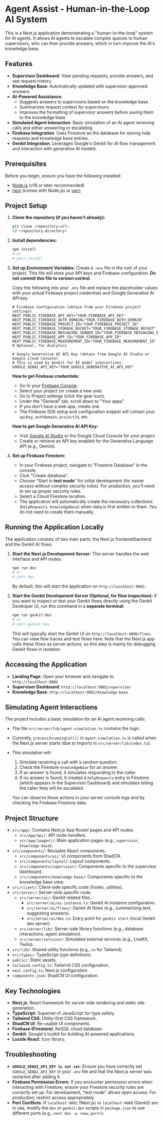 # Agent Assist - Human-in-the-Loop AI System

This is a Next.js application demonstrating a "human-in-the-loop" system for AI agents. It allows AI agents to escalate complex queries to human supervisors, who can then provide answers, which in turn improve the AI's knowledge base.

## Features

*   **Supervisor Dashboard**: View pending requests, provide answers, and see request history.
*   **Knowledge Base**: Automatically updated with supervisor-approved answers.
*   **AI-Powered Assistance**:
    *   Suggests answers to supervisors based on the knowledge base.
    *   Summarizes request context for supervisors.
    *   Improves the formatting of supervisor answers before saving them to the knowledge base.
*   **Simulated Agent Interaction**: Basic simulation of an AI agent receiving calls and either answering or escalating.
*   **Firebase Integration**: Uses Firestore as the database for storing help requests and knowledge base entries.
*   **Genkit Integration**: Leverages Google's Genkit for AI flow management and interaction with generative AI models.

## Prerequisites

Before you begin, ensure you have the following installed:
*   [Node.js](https://nodejs.org/) (v18 or later recommended)
*   [npm](https://www.npmjs.com/) (comes with Node.js) or [yarn](https://yarnpkg.com/)

## Project Setup

1.  **Clone the repository (if you haven't already):**
    ```bash
    git clone <repository-url>
    cd <repository-directory>
    ```

2.  **Install dependencies:**
    ```bash
    npm install
    # or
    # yarn install
    ```

3.  **Set up Environment Variables:**
    Create a `.env` file in the root of your project. This file will store your API keys and Firebase configuration. **Do not commit this file to version control.**

    Copy the following into your `.env` file and replace the placeholder values with your actual Firebase project credentials and Google Generative AI API key:

    ```env
    # Firebase Configuration (obtain from your Firebase project settings)
    NEXT_PUBLIC_FIREBASE_API_KEY="YOUR_FIREBASE_API_KEY"
    NEXT_PUBLIC_FIREBASE_AUTH_DOMAIN="YOUR_FIREBASE_AUTH_DOMAIN"
    NEXT_PUBLIC_FIREBASE_PROJECT_ID="YOUR_FIREBASE_PROJECT_ID"
    NEXT_PUBLIC_FIREBASE_STORAGE_BUCKET="YOUR_FIREBASE_STORAGE_BUCKET"
    NEXT_PUBLIC_FIREBASE_MESSAGING_SENDER_ID="YOUR_FIREBASE_MESSAGING_SENDER_ID"
    NEXT_PUBLIC_FIREBASE_APP_ID="YOUR_FIREBASE_APP_ID"
    NEXT_PUBLIC_FIREBASE_MEASUREMENT_ID="YOUR_FIREBASE_MEASUREMENT_ID" # Optional, for Analytics

    # Google Generative AI API Key (obtain from Google AI Studio or Google Cloud Console)
    # This is used by Genkit for AI model interactions.
    GOOGLE_GENAI_API_KEY="YOUR_GOOGLE_GENERATIVE_AI_API_KEY"
    ```

    **How to get Firebase credentials:**
    *   Go to your [Firebase Console](https://console.firebase.google.com/).
    *   Select your project (or create a new one).
    *   Go to Project settings (click the gear icon).
    *   Under the "General" tab, scroll down to "Your apps".
    *   If you don't have a web app, create one.
    *   The Firebase SDK setup and configuration snippet will contain your `apiKey`, `authDomain`, `projectId`, etc.

    **How to get Google Generative AI API Key:**
    *   Visit [Google AI Studio](https://aistudio.google.com/app/apikey) or the Google Cloud Console for your project.
    *   Create or retrieve an API key enabled for the Generative Language API (e.g., Gemini).

4.  **Set up Firebase Firestore:**
    *   In your Firebase project, navigate to "Firestore Database" in the console.
    *   Click "Create database".
    *   Choose "Start in **test mode**" for initial development (for easier access without complex security rules). For production, you'll need to set up proper security rules.
    *   Select a Cloud Firestore location.
    *   The application will automatically create the necessary collections (`helpRequests`, `knowledgeBase`) when data is first written to them. You do not need to create them manually.

## Running the Application Locally

The application consists of two main parts: the Next.js frontend/backend and the Genkit AI flows.

1.  **Start the Next.js Development Server:**
    This server handles the web interface and API routes.
    ```bash
    npm run dev
    # or
    # yarn dev
    ```
    By default, this will start the application on `http://localhost:9002`.

2.  **Start the Genkit Development Server (Optional, for flow inspection):**
    If you want to inspect or test your Genkit flows directly using the Genkit Developer UI, run this command in a **separate terminal**:
    ```bash
    npm run genkit:dev
    # or
    # yarn genkit:dev
    ```
    This will typically start the Genkit UI on `http://localhost:4000/flows`. You can view flow traces and test flows here. Note that the Next.js app calls these flows as server actions, so this step is mainly for debugging Genkit flows in isolation.

## Accessing the Application

*   **Landing Page**: Open your browser and navigate to `http://localhost:9002`
*   **Supervisor Dashboard**: `http://localhost:9002/supervisor`
*   **Knowledge Base**: `http://localhost:9002/knowledge-base`

## Simulating Agent Interactions

The project includes a basic simulation for an AI agent receiving calls:
*   The file `src/server/lib/agent-simulation.ts` contains the logic.
*   Currently, `processIncomingCall()` in `agent-simulation.ts` is called when the Next.js server starts (due to imports in `src/server/lib/index.ts`).
*   This simulation will:
    1.  Simulate receiving a call with a random question.
    2.  Check the Firestore `knowledgeBase` for an answer.
    3.  If an answer is found, it simulates responding to the caller.
    4.  If no answer is found, it creates a `helpRequests` entry in Firestore (which appears in the Supervisor Dashboard) and simulates telling the caller they will be escalated.

    You can observe these actions in your server console logs and by checking the Firebase Firestore data.

## Project Structure

*   `src/app/`: Contains Next.js App Router pages and API routes.
    *   `src/app/api/`: API route handlers.
    *   `src/app/(pages)/`: Main application pages (e.g., `supervisor`, `knowledge-base`).
*   `src/components/`: Reusable React components.
    *   `src/components/ui/`: UI components from ShadCN.
    *   `src/components/layout/`: Layout components.
    *   `src/components/supervisor/`: Components specific to the supervisor dashboard.
    *   `src/components/knowledge-base/`: Components specific to the knowledge base view.
*   `src/client/`: Client-side specific code (hooks, utilities).
*   `src/server/`: Server-side specific code.
    *   `src/server/ai/`: Genkit related files.
        *   `src/server/ai/ai-instance.ts`: Genkit AI instance configuration.
        *   `src/server/ai/flows/`: Genkit AI flows (e.g., summarizing text, suggesting answers).
        *   `src/server/ai/dev.ts`: Entry point for `genkit start` (local Genkit dev server).
    *   `src/server/lib/`: Server-side library functions (e.g., database interactions, agent simulation).
    *   `src/server/services/`: Simulated external services (e.g., LiveKit, Twilio).
*   `src/lib/`: Shared utility functions (e.g., `cn` for Tailwind).
*   `src/types/`: TypeScript type definitions.
*   `public/`: Static assets.
*   `tailwind.config.ts`: Tailwind CSS configuration.
*   `next.config.ts`: Next.js configuration.
*   `components.json`: ShadCN UI configuration.

## Key Technologies

*   **Next.js**: React framework for server-side rendering and static site generation.
*   **TypeScript**: Superset of JavaScript for type safety.
*   **Tailwind CSS**: Utility-first CSS framework.
*   **ShadCN UI**: Re-usable UI components.
*   **Firebase (Firestore)**: NoSQL cloud database.
*   **Genkit**: Google's toolkit for building AI-powered applications.
*   **Lucide React**: Icon library.

## Troubleshooting

*   **`GOOGLE_GENAI_API_KEY is not set`**: Ensure you have correctly set `GOOGLE_GENAI_API_KEY` in your `.env` file and that the Next.js server was restarted after adding it.
*   **Firebase Permission Errors**: If you encounter permission errors when interacting with Firestore, ensure your Firestore security rules are correctly set up. For development, "test mode" allows open access. For production, restrict access appropriately.
*   **Port Conflicts**: If `localhost:9002` (Next.js) or `localhost:4000` (Genkit) are in use, modify the `dev` or `genkit:dev` scripts in `package.json` to use different ports (e.g., `next dev -p <new_port>`).
